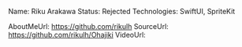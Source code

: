 Name: Riku Arakawa
Status: Rejected
Technologies: SwiftUI, SpriteKit

AboutMeUrl: https://github.com/rikulh
SourceUrl: https://github.com/rikulh/Ohajiki
VideoUrl: 

<!---
EXAMPLE
Name: John Appleseed
Status: Submitted <or> Winner <or> Distinguished <or> Rejected
Technologies: SwiftUI, RealityKit, CoreGraphic

AboutMeUrl: https://linkedin.com/in/johnappleseed
SourceUrl: https://github.com/johnappleseed/wwdc2025
VideoUrl: https://youtu.be/ABCDE123456
-->

